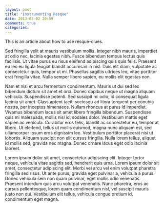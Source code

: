 ```yaml
---
layout: post
title: "Instrumenting Resque"
date: 2013-08-02 20:59
comments: true
categories: 
---
```

This is an article about how to use resque-clues.

Sed fringilla velit at mauris vestibulum mollis. Integer nibh mauris, imperdiet at odio nec, lacinia egestas nibh. Fusce bibendum tempus lectus quis facilisis. Ut vitae purus eu risus eleifend adipiscing quis quis felis. Praesent eu leo eu ligula feugiat blandit accumsan in nisl. Duis elit diam, vulputate ac consectetur quis, tempor ut mi. Phasellus sagittis ultrices leo, vitae porttitor erat fringilla vitae. Nulla semper libero sapien, eu mollis elit egestas non.


Nam et nisi et arcu fermentum condimentum. Mauris ut dui sed leo bibendum dictum sit amet et orci. Donec dapibus neque ut magna aliquam vehicula. Suspendisse potenti. Sed suscipit mi odio, id consequat ligula lacinia sit amet. Class aptent taciti sociosqu ad litora torquent per conubia nostra, per inceptos himenaeos. Nullam rhoncus at purus id imperdiet. Vivamus bibendum lacus sit amet libero fringilla bibendum. Suspendisse quis mi malesuada, mollis nisl id, sodales dolor. Vestibulum mattis eget sapien ac vehicula. Curabitur eros felis, blandit ac consectetur eu, tempor at libero. Ut eleifend, tellus ut mollis euismod, magna nunc aliquam est, sed ullamcorper ipsum eros dignissim leo. Vestibulum porttitor placerat nisi ut lobortis. Aliquam suscipit non elit cursus fringilla. Nulla lorem tellus, aliquet id mollis sed, gravida nec magna. Donec ornare lacus eget odio lacinia laoreet.


Lorem ipsum dolor sit amet, consectetur adipiscing elit. Integer tortor neque, vehicula vitae sagittis sed, hendrerit quis urna. Lorem ipsum dolor sit amet, consectetur adipiscing elit. Morbi vel arcu vel enim volutpat pharetra fringilla sed risus. Ut ante purus, gravida eget pulvinar a, vehicula a purus. Donec vehicula sem non quam pulvinar, eget mollis odio venenatis. Praesent interdum quis arcu volutpat venenatis. Nunc pharetra, eros ac cursus pellentesque, lorem quam condimentum nisl, vel suscipit mauris justo non dui. Vestibulum elit tellus, vehicula congue pretium id, condimentum eget magna.
